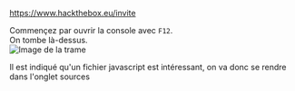 https://www.hackthebox.eu/invite

Commençez par ouvrir la console avec `F12`.<br/>
On tombe là-dessus.<br/>
![Image de la trame](https://github.com/Filtox/Root-me/blob/main/Challenges/1.png)

Il est indiqué qu'un fichier javascript est intéressant, on va donc se rendre dans l'onglet sources